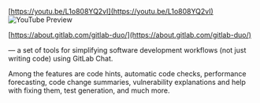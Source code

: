 <!--
date: 2024-03-04T10:14:43
edited: 2024-03-04T10:15:12
-->

[https://youtu.be/L1o808YQ2vI](https://youtu.be/L1o808YQ2vI)
![YouTube Preview](https://img.youtube.com/vi/L1o808YQ2vI/mqdefault.jpg)

 [https://about.gitlab.com/gitlab-duo/](https://about.gitlab.com/gitlab-duo/)

— a set of tools for simplifying software development workflows (not just writing code) using GitLab Chat.

Among the features are code hints, automatic code checks, performance forecasting, code change summaries, vulnerability explanations and help with fixing them, test generation, and much more.